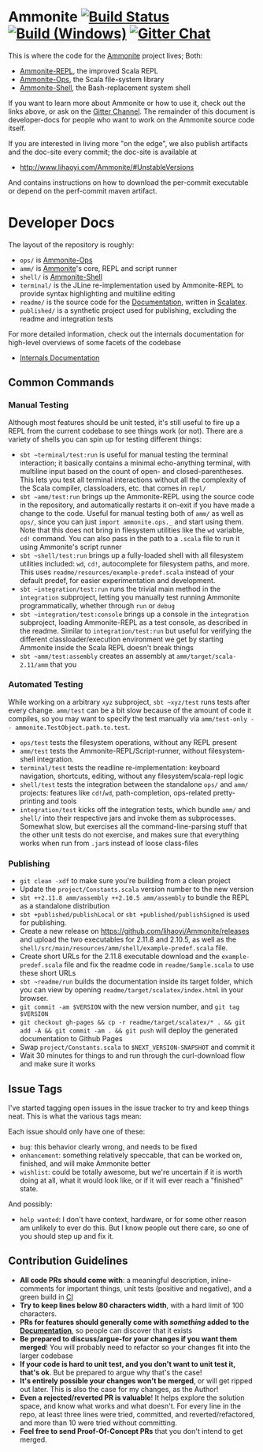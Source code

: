 # Ammonite [![Build Status][travis-badge]][travis-link] [![Build (Windows)][appveyor-badge]][appveyor-link] [![Gitter Chat][gitter-badge]][gitter-link]

[travis-badge]: https://travis-ci.org/lihaoyi/Ammonite.svg
[travis-link]: https://travis-ci.org/lihaoyi/Ammonite
[appveyor-badge]: https://ci.appveyor.com/api/projects/status/github/lihaoyi/Ammonite
[appveyor-link]: https://ci.appveyor.com/project/lihaoyi/ammonite
[gitter-badge]: https://badges.gitter.im/Join%20Chat.svg
[gitter-link]: https://gitter.im/lihaoyi/Ammonite?utm_source=badge&utm_medium=badge&utm_campaign=pr-badge&utm_content=badge


This is where the code for the [Ammonite](https://lihaoyi.github.io/Ammonite) project lives; Both:

- [Ammonite-REPL](https://lihaoyi.github.io/Ammonite), the improved Scala REPL
- [Ammonite-Ops](https://lihaoyi.github.io/Ammonite/#Ammonite-Ops), the Scala file-system library
- [Ammonite-Shell](https://lihaoyi.github.io/Ammonite/#Ammonite-Shell), the Bash-replacement system shell

If you want to learn more about Ammonite or how to use it, check out the links above, or ask on the [Gitter Channel](https://gitter.im/lihaoyi/Ammonite). The remainder of this document is developer-docs for people who want to work on the Ammonite source code itself.

If you are interested in living more "on the edge", we also publish artifacts and the doc-site every commit; the doc-site is available at

- http://www.lihaoyi.com/Ammonite/#UnstableVersions

And contains instructions on how to download the per-commit executable or depend on the perf-commit maven artifact.

# Developer Docs

The layout of the repository is roughly:

- `ops/` is [Ammonite-Ops](https://lihaoyi.github.io/Ammonite/#Ammonite-Ops)
- `amm/` is [Ammonite](https://lihaoyi.github.io/Ammonite)'s core, REPL and script runner
- `shell/` is [Ammonite-Shell](https://lihaoyi.github.io/Ammonite/#Ammonite-Shell)
- `terminal/` is the JLine re-implementation used by Ammonite-REPL to provide syntax highlighting and multiline editing
- `readme/` is the source code for the [Documentation](https://lihaoyi.github.io/Ammonite/#Ammonite-Ops), written in [Scalatex](https://lihaoyi.github.io/Scalatex/).
- `published/` is a synthetic project used for publishing, excluding the readme and integration tests

For more detailed information, check out the internals documentation for high-level overviews of some facets of the codebase

- [Internals Documentation](https://github.com/lihaoyi/Ammonite/tree/master/internals-docs)

## Common Commands

### Manual Testing

Although most features should be unit tested, it's still useful to fire up a REPL from the current codebase to see things work (or not). There are a variety of shells you can spin up for testing different things:

- `sbt ~terminal/test:run` is useful for manual testing the terminal interaction; it basically contains a minimal echo-anything terminal, with multiline input based on the count of open- and closed-parentheses. This lets you test all terminal interactions without all the complexity of the Scala compiler, classloaders, etc. that comes in `repl/`
- `sbt ~amm/test:run` brings up the Ammonite-REPL using the source code in the repository, and automatically restarts it on-exit if you have made a change to the code. Useful for manual testing both of `amm/` as well as `ops/`, since you can just `import ammonite.ops._` and start using them. Note that this does not bring in filesystem utilities like the `wd` variable, `cd!` command. You can also pass in the path to a `.scala` file to run it using Ammonite's script runner
- `sbt ~shell/test:run` brings up a fully-loaded shell with all filesystem utilities included: `wd`, `cd!`, autocomplete for filesystem paths, and more. This uses `readme/resources/example-predef.scala` instead of your default predef, for easier experimentation and development.
- `sbt ~integration/test:run` runs the trivial main method in the `integration` subproject, letting you manually test running Ammonite programmatically, whether through `run` or `debug`
- `sbt ~integration/test:console` brings up a console in the `integration` subproject, loading Ammonite-REPL as a test console, as described in the readme. Similar to `integration/test:run` but useful for verifying the different classloader/execution environment we get by starting Ammonite inside the Scala REPL doesn't break things
- `sbt ~amm/test:assembly` creates an assembly at `amm/target/scala-2.11/amm` that you

### Automated Testing

While working on a arbitrary `xyz` subproject, `sbt ~xyz/test` runs tests after every change. `amm/test` can be a bit slow because of the amount of code it compiles, so you may want to specify the test manually via `amm/test-only -- ammonite.TestObject.path.to.test`.

- `ops/test` tests the filesystem operations, without any REPL present
- `amm/test` tests the Ammonite-REPL/Script-runner, without filesystem-shell integration.
- `terminal/test` tests the readline re-implementation: keyboard navigation, shortcuts, editing, without any filesystem/scala-repl logic
- `shell/test` tests the integration between the standalone `ops/` and `amm/` projects: features like `cd!`/`wd`, path-completion, ops-related pretty-printing and tools
- `integration/test` kicks off the integration tests, which bundle `amm/` and `shell/` into their respective jars and invoke them as subprocesses. Somewhat slow, but exercises all the command-line-parsing stuff that the other unit tests do not exercise, and makes sure that everything works when run from `.jar`s instead of loose class-files

### Publishing

- `git clean -xdf` to make sure you're building from a clean project
- Update the `project/Constants.scala` version number to the new version
- `sbt ++2.11.8 amm/assembly ++2.10.5 amm/assembly` to bundle the REPL as a standalone distribution
- `sbt +published/publishLocal` or `sbt +published/publishSigned` is used for publishing.
- Create a new release on https://github.com/lihaoyi/Ammonite/releases and upload the two executables for 2.11.8 and 2.10.5, as well as the `shell/src/main/resources/amm/shell/example-predef.scala` file.
- Create short URLs for the 2.11.8 executable download and the `example-predef.scala` file and fix the readme code in `readme/Sample.scala` to use these short URLs
- `sbt ~readme/run` builds the documentation inside its target folder, which you can view by opening `readme/target/scalatex/index.html` in your browser.
- `git commit -am $VERSION` with the new version number, and `git tag $VERSION`
- `git checkout gh-pages && cp -r readme/target/scalatex/* . && git add -A && git commit -am . && git push` will deploy the generated documentation to Github Pages
- Swap `project/Constants.scala` to `$NEXT_VERSION-SNAPSHOT` and commit it
- Wait 30 minutes for things to and run through the curl-download flow and make sure it works

## Issue Tags

I've started tagging open issues in the issue tracker to try and keep things neat. This is what the various tags mean:

Each issue should only have one of these:

- `bug`: this behavior clearly wrong, and needs to be fixed
- `enhancement`: something relatively speccable, that can be worked on, finished, and will make Ammonite better
- `wishlist`: could be totally awesome, but we're uncertain if it is worth doing at all, what it would look like, or if it will ever reach a "finished" state.

And possibly:

- `help wanted`: I don't have context, hardware, or for some other reason am unlikely to ever do this. But I know people out there care, so one of you should step up and fix it.

## Contribution Guidelines

- **All code PRs should come with**: a meaningful description, inline-comments for important things, unit tests (positive and negative), and a green build in [CI](https://travis-ci.org/lihaoyi/Ammonite)
- **Try to keep lines below 80 characters width**, with a hard limit of 100 characters.
- **PRs for features should generally come with *something* added to the [Documentation](https://lihaoyi.github.io/Ammonite)**, so people can discover that it exists
- **Be prepared to discuss/argue-for your changes if you want them merged**! You will probably need to refactor so your changes fit into the larger codebase
- **If your code is hard to unit test, and you don't want to unit test it, that's ok**. But be prepared to argue why that's the case!
- **It's entirely possible your changes won't be merged**, or will get ripped out later. This is also the case for my changes, as the Author!
- **Even a rejected/reverted PR is valuable**! It helps explore the solution space, and know what works and what doesn't. For every line in the repo, at least three lines were tried, committed, and reverted/refactored, and more than 10 were tried without committing.
- **Feel free to send Proof-Of-Concept PRs** that you don't intend to get merged.
